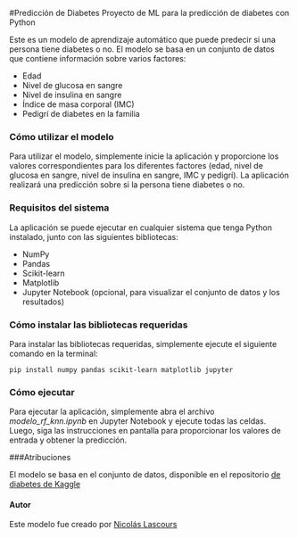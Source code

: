 #Predicción de Diabetes
Proyecto de ML para la predicción de diabetes con Python

Este es un modelo de aprendizaje automático que puede predecir si una persona tiene diabetes o no. El modelo se basa en un conjunto de datos que contiene información sobre varios factores:
- Edad
- Nivel de glucosa en sangre
- Nivel de insulina en sangre
- Índice de masa corporal (IMC)
- Pedigrí de diabetes en la familia


### Cómo utilizar el modelo

Para utilizar el modelo, simplemente inicie la aplicación y proporcione los valores correspondientes para los diferentes factores (edad, nivel de glucosa en sangre, nivel de insulina en sangre, IMC y pedigrí). La aplicación realizará una predicción sobre si la persona tiene diabetes o no.

### Requisitos del sistema

La aplicación se puede ejecutar en cualquier sistema que tenga Python instalado, junto con las siguientes bibliotecas:
- NumPy 
- Pandas 
- Scikit-learn 
- Matplotlib 
- Jupyter Notebook (opcional, para visualizar el conjunto de datos y los resultados)

### Cómo instalar las bibliotecas requeridas
Para instalar las bibliotecas requeridas, simplemente ejecute el siguiente comando en la terminal:


`pip install numpy pandas scikit-learn matplotlib jupyter`


### Cómo ejecutar

Para ejecutar la aplicación, simplemente abra el archivo *modelo_rf_knn.ipynb* en Jupyter Notebook y ejecute todas las celdas. Luego, siga las instrucciones en pantalla para proporcionar los valores de entrada y obtener la predicción.

###Atribuciones

El modelo se basa en el conjunto de datos, disponible en el repositorio
[de diabetes de Kaggle](www.kaggle.com/datasets/mathchi/diabetes-data-set)

#### Autor

Este modelo fue creado por [Nicolás Lascours](https://www.linkedin.com/in/nicol%C3%A1s-lascours/)